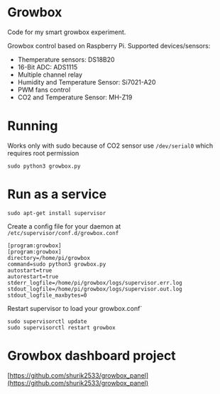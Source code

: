 # Growbox
Code for my smart growbox experiment.

Growbox control based on Raspberry Pi. Supported devices/sensors:
- Themperature sensors: DS18B20
- 16-Bit ADC: ADS1115
- Multiple channel relay
- Humidity and Temperature Sensor: Si7021-A20
- PWM fans control
- CO2 and Temperature Sensor: MH-Z19

# Running
Works only with sudo because of CO2 sensor use `/dev/serial0` which requires root permission

`sudo python3 growbox.py` 

# Run as a service
`sudo apt-get install supervisor`

Create a config file for your daemon at `/etc/supervisor/conf.d/growbox.conf`

```
[program:growbox]
[program:growbox]
directory=/home/pi/growbox
command=sudo python3 growbox.py
autostart=true
autorestart=true
stderr_logfile=/home/pi/growbox/logs/supervisor.err.log
stdout_logfile=/home/pi/growbox/logs/supervisor.out.log
stdout_logfile_maxbytes=0
```

Restart supervisor to load your growbox.conf`
```
sudo supervisorctl update
sudo supervisorctl restart growbox
```

# Growbox dashboard project
[https://github.com/shurik2533/growbox_panel](https://github.com/shurik2533/growbox_panel)

